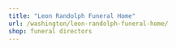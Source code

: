 ```yaml
---
title: "Leon Randolph Funeral Home"
url: /washington/leon-randolph-funeral-home/
shop: funeral directors
---
```


